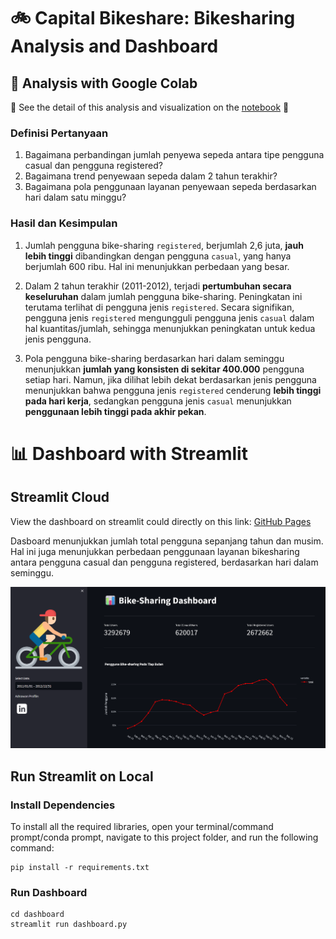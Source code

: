 # 🚲 Capital Bikeshare: Bikesharing Analysis and Dashboard

## 📝 Analysis with Google Colab
🚧 See the detail of this analysis and visualization on the [notebook](https://github.com/Farras-06/Submission-bike-sharing-analysis/blob/main/notebook.ipynb) 🚧

### Definisi Pertanyaan
1. Bagaimana perbandingan jumlah penyewa sepeda antara tipe pengguna casual dan pengguna registered?
2. Bagaimana trend penyewaan sepeda dalam 2 tahun terakhir?
3. Bagaimana pola penggunaan layanan penyewaan sepeda berdasarkan hari dalam satu minggu?

### Hasil dan Kesimpulan
1. Jumlah pengguna bike-sharing `registered`, berjumlah 2,6 juta, **jauh lebih tinggi** dibandingkan dengan pengguna `casual`, yang hanya berjumlah 600 ribu. Hal ini menunjukkan perbedaan yang besar.

2. Dalam 2 tahun terakhir (2011-2012), terjadi **pertumbuhan secara keseluruhan** dalam jumlah pengguna bike-sharing. Peningkatan ini terutama terlihat di pengguna jenis `registered`. Secara signifikan, pengguna jenis `registered` mengungguli pengguna jenis `casual` dalam hal kuantitas/jumlah, sehingga menunjukkan peningkatan untuk kedua jenis pengguna.

3. Pola pengguna bike-sharing berdasarkan hari dalam seminggu menunjukkan **jumlah yang konsisten di sekitar 400.000** pengguna setiap hari. Namun, jika dilihat lebih dekat berdasarkan jenis pengguna menunjukkan bahwa pengguna jenis `registered` cenderung **lebih tinggi pada hari kerja**, sedangkan pengguna jenis `casual` menunjukkan **penggunaan lebih tinggi pada akhir pekan**.


# 📊 Dashboard with Streamlit

## Streamlit Cloud
View the dashboard on streamlit could directly on this link: [GitHub Pages](https://pages.github.com/)

Dasboard menunjukkan jumlah total pengguna sepanjang tahun dan musim. Hal ini juga menunjukkan perbedaan penggunaan layanan bikesharing antara pengguna casual dan pengguna registered, berdasarkan hari dalam seminggu.

![/Image/gambar-dashboard.png](https://github.com/Farras-06/Submission-bike-sharing-analysis/blob/main/Image/gambar-dashboard.png)


## Run Streamlit on Local

### Install Dependencies
To install all the required libraries, open your terminal/command prompt/conda prompt, navigate to this project folder, and run the following command:

```
pip install -r requirements.txt
```

### Run Dashboard
```
cd dashboard
streamlit run dashboard.py
```

